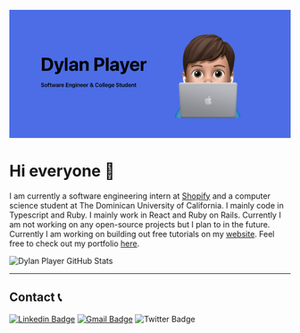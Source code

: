 ![Dylan Player Header](./images/Header.png)

# Hi everyone 👋

I am currently a software engineering intern at [Shopify](https://shopify.com) and a computer science student at The Dominican University of California. I mainly code in Typescript and Ruby. I mainly work in React and Ruby on Rails. Currently I am not working on any open-source projects but I plan to in the future. Currently I am working on building out free tutorials on my [website](https://dylanplayer.com/tutorials). Feel free to check out my portfolio [here](https://dylanplayer.com).

<img src="https://github-readme-stats.vercel.app/api?username=dylanplayer&show_icons=true&theme=radical" alt="Dylan Player GitHub Stats" >

---
## Contact 📞
[![Linkedin Badge](https://img.shields.io/badge/-DylanPlayer-blue?style=flat-square&logo=Linkedin&logoColor=white&link=https://www.linkedin.com/in/dylan-player/)](https://www.linkedin.com/in/dylan-player/) 
[![Gmail Badge](https://img.shields.io/badge/-dylan@dylanplayer.com-d14836?style=flat-square&logo=Gmail&logoColor=white&link=mailto:dylan@dylanplayer.com)](mailto:dylan@dylanplayer.com)
![Twitter Badge](https://img.shields.io/badge/dylanplayer-blue?style=flat-square&logo=Twitter&logoColor=white&link=mailto:dylan@dylanplayer.com)

